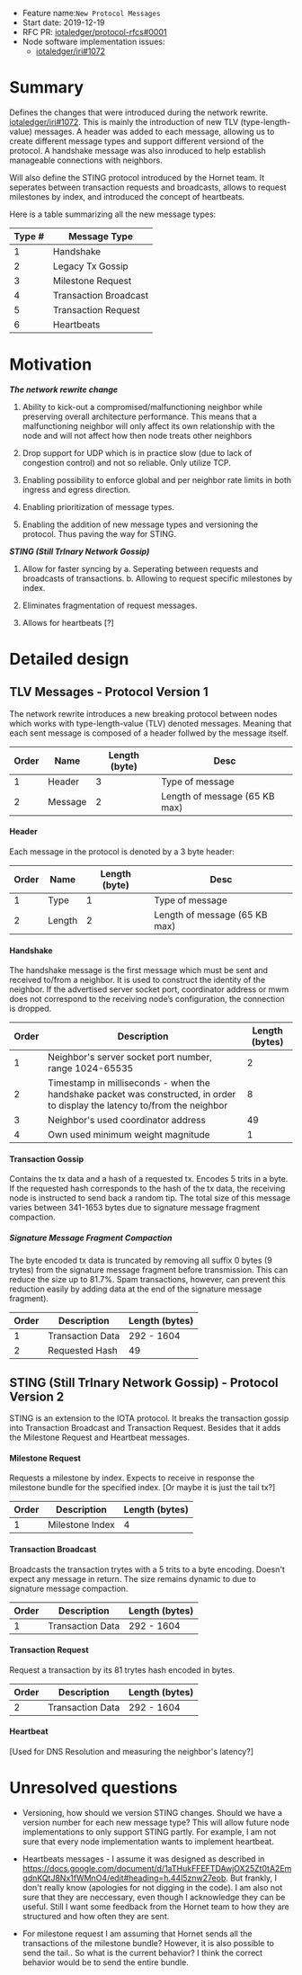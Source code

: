+ Feature name:`New Protocol Messages`
+ Start date: 2019-12-19
+ RFC PR: [iotaledger/protocol-rfcs#0001](https://github.com/iotaledger/protocol-rfcs/pull/0001)
+ Node software implementation issues: 
  - [iotaledger/iri#1072](https://github.com/iotaledger/iri/issues/1072)


# Summary
Defines the changes that were introduced during the network rewrite. [iotaledger/iri#1072](https://github.com/iotaledger/iri/issues/1072). This is mainly the introduction of new TLV (type-length-value) messages. A header was added to each message, allowing us to create different message types and support different versiond of the protocol. A handshake message was also inroduced to help establish manageable connections with neighbors.

Will also define the STING protocol introduced by the Hornet team. It seperates between transaction requests and broadcasts, allows to request milestones by index, and introduced the concept of heartbeats.

Here is a table summarizing all the new message types:

| Type # | Message Type |
| ------ | ------------ |
|  1     | Handshake    |
|  2     | Legacy Tx Gossip |
|  3     | Milestone Request|
|  4     | Transaction Broadcast |
|  5     | Transaction Request   |
|  6     | Heartbeats            |

# Motivation

***The network rewrite change***
1. Ability to kick-out a compromised/malfunctioning neighbor while preserving overall architecture performance. This means that a malfunctioning neighbor will only affect its own relationship with the node and will not affect how then node  treats other neighbors

2. Drop support for UDP which is in practice slow (due to lack of congestion control) and not so reliable. Only utilize TCP.

3. Enabling possibility to enforce global and per neighbor rate limits in both ingress and egress direction. 

5. Enabling prioritization of message types.

6. Enabling the addition of new message types and versioning the protocol. Thus paving the way for STING.


***STING (Still TrInary Network Gossip)***

1. Allow for faster syncing by
    a. Seperating between requests and broadcasts of transactions.
    b. Allowing to request specific milestones by index.
    
2. Eliminates fragmentation of request messages.

3. Allows for heartbeats [?]



# Detailed design

## **TLV Messages - Protocol Version 1**
The network rewrite introduces a new breaking protocol between nodes which works with type-length-value (TLV) denoted messages. Meaning that each sent message is composed of a header follwed by the message itself.

| Order | Name   | Length (byte) | Desc             |
| ----- | ----   | ------------- | ----                         |
|   1   | Header |   3           | Type of message              |
|   2   |Message |   2           | Length of message (65 KB max)|

#### Header
Each message in the protocol is denoted by a 3 byte header:

| Order | Name | Length (byte) | Desc             |
| ----- | ---- | ------------- | ----                         |
|   1   | Type |   1           | Type of message              |
|   2   |Length|   2           | Length of message (65 KB max)|

#### Handshake
The handshake message is the first message which must be sent and received to/from a neighbor. It is used to construct the identity of the neighbor. If the advertised server socket port, coordinator address or mwm does not correspond to the receiving node’s configuration, the connection is dropped.


| Order | Description            | Length (bytes) |
| ----- | -----------            | -------------- |
|  1   | Neighbor's server socket port number, range 1024-65535| 2 |
| 2     | Timestamp in milliseconds - when the handshake packet was constructed, in order to display the latency to/from the neighbor | 8|
| 3     | Neighbor's used coordinator address  | 49
| 4     | Own used minimum weight magnitude    | 1


#### Transaction Gossip
Contains the tx data and a hash of a requested tx. Encodes 5 trits in a byte. If the requested hash corresponds to the hash of the tx data, the receiving node is instructed to send back a random tip.
The total size of this message varies between 341-1653 bytes due to signature message fragment compaction.

##### Signature Message Fragment Compaction
The byte encoded tx data is truncated by removing all suffix 0 bytes (9 trytes) from the signature message fragment before transmission. This can reduce the size up to 81.7%. Spam transactions, however, can prevent this reduction easily by adding data at the end of the signature message fragment).


 
| Order | Description      | Length (bytes)   |
| ----- | -----------      | ---------------- |
|  1    | Transaction Data | 292 - 1604       |
|  2    | Requested Hash   |  49              |


## STING (Still TrInary Network Gossip) - Protocol Version 2

STING is an extension to the IOTA protocol. It breaks the transaction gossip into Transaction Broadcast and Transaction Request. Besides that it adds the Milestone Request and Heartbeat messages.

#### Milestone Request

Requests a milestone by index. Expects to receive in response the milestone bundle for the specified index. [Or maybe it is just the tail tx?]

| Order | Description      | Length (bytes)   |
| ----- | -----------      | ---------------- |
|  1    | Milestone Index  | 4                |

#### Transaction Broadcast

Broadcasts the transaction trytes with a 5 trits to a byte encoding. Doesn't expect any message in return. The size remains dynamic to due to signature message compaction.


| Order | Description      | Length (bytes)   |
| ----- | -----------      | ---------------- |
|  1    | Transaction Data | 292 - 1604       |

####  Transaction Request

Request a transaction by its 81 trytes hash encoded in bytes.

| Order | Description      | Length (bytes)   |
| ----- | -----------      | ---------------- |
|  2    | Transaction Data | 292 - 1604       |


#### Heartbeat

[Used for DNS Resolution and measuring the neighbor's latency?]



# Unresolved questions

- Versioning, how should we version STING changes. Should we have a version number for each new message type? This will allow future node implementations to only support STING partly. For example, I am not sure that every node implementation wants to implement heartbeat.
- Heartbeats messages - I assume it was designed as described in https://docs.google.com/document/d/1aTHukFFEFTDAwjOX25Zt0tA2EmgdnKQtJ8Nx1fWMnO4/edit#heading=h.44l5znw27eob. But frankly, I don't really know (apologies for not digging in the code). I am also not sure that they are neccessary, even though I acknowledge they can be useful. Still I want some feedback from the Hornet team to how they are structured and how often they are sent.

- For milestone request I am assuming that Hornet sends all the transactions of the milestone bundle? However, it is also possible to send the tail.. So what is the current behavior? I think the correct behavior would be to send the entire bundle.

